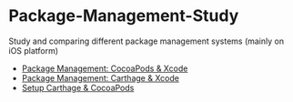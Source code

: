 # Package-Management-Study
Study and comparing different package management systems (mainly on iOS platform)

- [Package Management: CocoaPods & Xcode](./Documentation/Cocoapods-Xcode.md)
- [Package Management: Carthage & Xcode](./Documentation/Carthage-Xcode.md)
- [Setup Carthage & CocoaPods](./Documentation/Setup-Carthage-CocoaPods.md)
